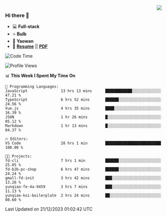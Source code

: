 <img align="right" src="https://github-readme-stats.vercel.app/api?username=LolipopJ&show_icons=true&count_private=true&hide_title=true&include_all_commits=true&theme=vue">

### Hi there 👋

- :computer: **Full-stack**
- :star: **Bulb**
- :pill: **Yaowan**
- :milky_way: [**Resume**](https://lolipopj.github.io/resume/) || [**PDF**](https://cdn.jsdelivr.net/gh/lolipopj/resume/export/resume-en.pdf)

<!--START_SECTION:waka-->
![Code Time](http://img.shields.io/badge/Code%20Time-1%2C843%20hrs%2049%20mins-blue)

![Profile Views](http://img.shields.io/badge/Profile%20Views-0-blue)

📊 **This Week I Spent My Time On** 

```text
💬 Programming Languages: 
JavaScript               13 hrs 13 mins      ████████████░░░░░░░░░░░░░   47.21 % 
TypeScript               6 hrs 52 mins       ██████░░░░░░░░░░░░░░░░░░░   24.56 % 
Vue.js                   4 hrs 35 mins       ████░░░░░░░░░░░░░░░░░░░░░   16.39 % 
JSON                     1 hr 26 mins        █░░░░░░░░░░░░░░░░░░░░░░░░   05.12 % 
Markdown                 1 hr 13 mins        █░░░░░░░░░░░░░░░░░░░░░░░░   04.37 % 

🔥 Editors: 
VS Code                  28 hrs 1 min        █████████████████████████   100.00 % 

🐱‍💻 Projects: 
fd-cli                   7 hrs 1 min         ██████░░░░░░░░░░░░░░░░░░░   25.05 % 
fd-b2b-pc-shop           6 hrs 47 mins       ██████░░░░░░░░░░░░░░░░░░░   24.24 % 
gmall-fd-init            3 hrs 42 mins       ███░░░░░░░░░░░░░░░░░░░░░░   13.26 % 
yunqiao-fe-4a-9459       3 hrs 7 mins        ███░░░░░░░░░░░░░░░░░░░░░░   11.13 % 
yunqiao-koi-boilerplate  2 hrs 24 mins       ██░░░░░░░░░░░░░░░░░░░░░░░   08.60 % 
```


 Last Updated on 21/12/2023 01:02:42 UTC
<!--END_SECTION:waka-->
